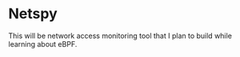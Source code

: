 # Netspy
This will be network access monitoring tool that I plan to build while learning
about eBPF.